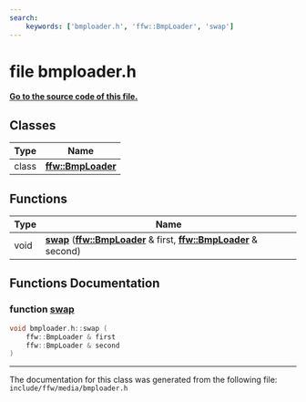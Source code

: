 ```yaml
---
search:
    keywords: ['bmploader.h', 'ffw::BmpLoader', 'swap']
---
```


# file bmploader.h

**[Go to the source code of this file.](bmploader_8h_source.md)**
## Classes

|Type|Name|
|-----|-----|
|class|[**ffw::BmpLoader**](classffw_1_1_bmp_loader.md)|


## Functions

|Type|Name|
|-----|-----|
|void|[**swap**](bmploader_8h.md#1abe780abd846e595b871e0558fba14ed5) (**[ffw::BmpLoader](classffw_1_1_bmp_loader.md)** & first, **[ffw::BmpLoader](classffw_1_1_bmp_loader.md)** & second) |


## Functions Documentation

### function <a id="1abe780abd846e595b871e0558fba14ed5" href="#1abe780abd846e595b871e0558fba14ed5">swap</a>

```cpp
void bmploader.h::swap (
    ffw::BmpLoader & first
    ffw::BmpLoader & second
)
```





----------------------------------------
The documentation for this class was generated from the following file: `include/ffw/media/bmploader.h`
